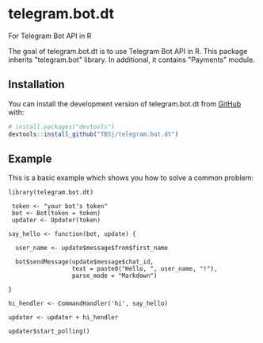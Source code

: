 # telegram.bot.dt
 For Telegram Bot API in R

The goal of telegram.bot.dt is to use Telegram Bot API in R. This package inherits "telegram.bot" library. In additional, it contains "Payments" module.

## Installation

You can install the development version of telegram.bot.dt from [GitHub](https://github.com/) with:

``` r
# install.packages("devtools")
devtools::install_github("TBSj/telegram.bot.dt")

```
## Example

This is a basic example which shows you how to solve a common problem:

```{r example}
library(telegram.bot.dt)

 token <- "your bot's token"
 bot <- Bot(token = token)
 updater <- Updater(token)

say_hello <- function(bot, update) {

  user_name <- update$message$from$first_name

  bot$sendMessage(update$message$chat_id, 
                  text = paste0("Hello, ", user_name, "!"), 
                  parse_mode = "Markdown")

}

hi_hendler <- CommandHandler('hi', say_hello)

updater <- updater + hi_hendler

updater$start_polling()
```
